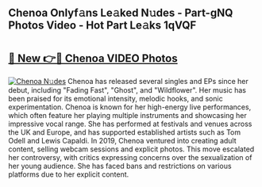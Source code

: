 ## Chenoa Onlyf𝚊ns Le𝚊ked N𝚞des - Part-gNQ Photos Video - Hot Part Le𝚊ks 1qVQF

# <h2><a href="http://ab83021.deff.icu/?id=Chenoa">🔗 New 👉🔴 Chenoa VIDEO Photos</a></h2>

[![Chenoa N𝚞des](https://i.imgur.com/rIISA9y.gif)](http://ab83021.deff.icu/?id=Chenoa)
Chenoa has released several singles and EPs since her debut, including "Fading Fast", "Ghost", and "Wildflower". Her music has been praised for its emotional intensity, melodic hooks, and sonic experimentation. Chenoa is known for her high-energy live performances, which often feature her playing multiple instruments and showcasing her impressive vocal range. She has performed at festivals and venues across the UK and Europe, and has supported established artists such as Tom Odell and Lewis Capaldi. In 2019, Chenoa ventured into creating adult content, selling webcam sessions and explicit photos. This move escalated her controversy, with critics expressing concerns over the sexualization of her young audience. She has faced bans and restrictions on various platforms due to her explicit content.
